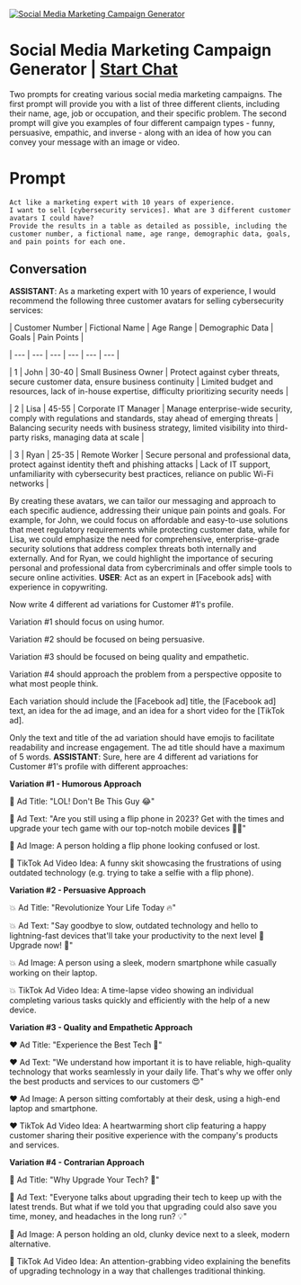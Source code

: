 
[![Social Media Marketing Campaign Generator](https://flow-prompt-covers.s3.us-west-1.amazonaws.com/icon/minimalist/mini_11.png)](https://gptcall.net/chat.html?data=%7B%22contact%22%3A%7B%22id%22%3A%22S_DUFhKr-66eQfrXHBwGm%22%2C%22flow%22%3Atrue%7D%7D)
# Social Media Marketing Campaign Generator | [Start Chat](https://gptcall.net/chat.html?data=%7B%22contact%22%3A%7B%22id%22%3A%22S_DUFhKr-66eQfrXHBwGm%22%2C%22flow%22%3Atrue%7D%7D)
Two prompts for creating various social media marketing campaigns. The first prompt will provide you with a list of three different clients, including their name, age, job or occupation, and their specific problem. The second prompt will give you examples of four different campaign types - funny, persuasive, empathic, and inverse - along with an idea of how you can convey your message with an image or video.

# Prompt

```
Act like a marketing expert with 10 years of experience.
I want to sell [cybersecurity services]. What are 3 different customer avatars I could have?
Provide the results in a table as detailed as possible, including the customer number, a fictional name, age range, demographic data, goals, and pain points for each one.
```

## Conversation

**ASSISTANT**: As a marketing expert with 10 years of experience, I would recommend the following three customer avatars for selling cybersecurity services:



| Customer Number | Fictional Name | Age Range | Demographic Data | Goals | Pain Points |

| --- | --- | --- | --- | --- | --- |

| 1 | John | 30-40 | Small Business Owner | Protect against cyber threats, secure customer data, ensure business continuity | Limited budget and resources, lack of in-house expertise, difficulty prioritizing security needs |

| 2 | Lisa | 45-55 | Corporate IT Manager | Manage enterprise-wide security, comply with regulations and standards, stay ahead of emerging threats | Balancing security needs with business strategy, limited visibility into third-party risks, managing data at scale |

| 3 | Ryan | 25-35 | Remote Worker | Secure personal and professional data, protect against identity theft and phishing attacks | Lack of IT support, unfamiliarity with cybersecurity best practices, reliance on public Wi-Fi networks |



By creating these avatars, we can tailor our messaging and approach to each specific audience, addressing their unique pain points and goals. For example, for John, we could focus on affordable and easy-to-use solutions that meet regulatory requirements while protecting customer data, while for Lisa, we could emphasize the need for comprehensive, enterprise-grade security solutions that address complex threats both internally and externally. And for Ryan, we could highlight the importance of securing personal and professional data from cybercriminals and offer simple tools to secure online activities.
**USER**: Act as an expert in [Facebook ads] with experience in copywriting.

Now write 4 different ad variations for Customer #1's profile.

Variation #1 should focus on using humor.

Variation #2 should be focused on being persuasive.

Variation #3 should be focused on being quality and empathetic.

Variation #4 should approach the problem from a perspective opposite to what most people think.



Each variation should include the [Facebook ad] title, the [Facebook ad] text, an idea for the ad image, and an idea for a short video for the [TikTok ad].

Only the text and title of the ad variation should have emojis to facilitate readability and increase engagement. The ad title should have a maximum of 5 words.
**ASSISTANT**: Sure, here are 4 different ad variations for Customer #1's profile with different approaches:



**Variation #1 - Humorous Approach**



🤣 Ad Title: "LOL! Don't Be This Guy 😂"



🤣 Ad Text: "Are you still using a flip phone in 2023? Get with the times and upgrade your tech game with our top-notch mobile devices 📱😉"



🤣 Ad Image: A person holding a flip phone looking confused or lost.



🤣 TikTok Ad Video Idea: A funny skit showcasing the frustrations of using outdated technology (e.g. trying to take a selfie with a flip phone).



**Variation #2 - Persuasive Approach**



💥 Ad Title: "Revolutionize Your Life Today 🔥"



💥 Ad Text: "Say goodbye to slow, outdated technology and hello to lightning-fast devices that'll take your productivity to the next level 🚀 Upgrade now! 💪"



💥 Ad Image: A person using a sleek, modern smartphone while casually working on their laptop.



💥 TikTok Ad Video Idea: A time-lapse video showing an individual completing various tasks quickly and efficiently with the help of a new device.



**Variation #3 - Quality and Empathetic Approach**



❤️ Ad Title: "Experience the Best Tech 💯"



❤️ Ad Text: "We understand how important it is to have reliable, high-quality technology that works seamlessly in your daily life. That's why we offer only the best products and services to our customers 😍"



❤️ Ad Image: A person sitting comfortably at their desk, using a high-end laptop and smartphone.



❤️ TikTok Ad Video Idea: A heartwarming short clip featuring a happy customer sharing their positive experience with the company's products and services.



**Variation #4 - Contrarian Approach**



🤔 Ad Title: "Why Upgrade Your Tech? 🤔"



🤔 Ad Text: "Everyone talks about upgrading their tech to keep up with the latest trends. But what if we told you that upgrading could also save you time, money, and headaches in the long run? 💡"



🤔 Ad Image: A person holding an old, clunky device next to a sleek, modern alternative.



🤔 TikTok Ad Video Idea: An attention-grabbing video explaining the benefits of upgrading technology in a way that challenges traditional thinking.


